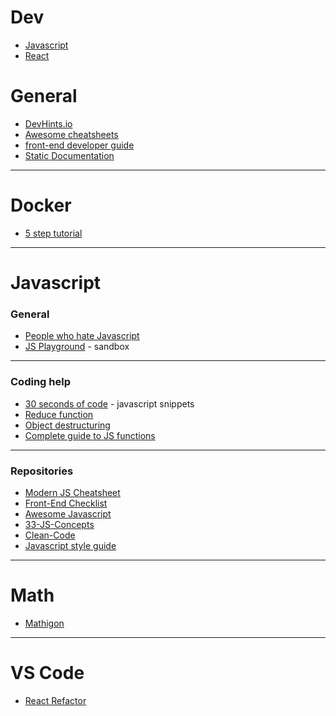 # Dev
* [Javascript](./javascript/README.md)
* [React](./react/README.md)

# General
* [DevHints.io](https://devhints.io/)
* [Awesome cheatsheets](https://github.com/LeCoupa/awesome-cheatsheets)
* [front-end developer guide](https://frontendmasters.com/books/front-end-handbook/2018/)
* [Static Documentation](https://github.com/lord/slate)
-----
# Docker
* [5 step tutorial](https://dev.to/softchris/5-part-docker-series-beginner-to-master-3m1b)
-----
# Javascript
### General
* [People who hate Javascript](https://zachholman.com/posts/javacript-haters)
* [JS Playground](https://stephengrider.github.io/JSPlaygrounds) - sandbox
-----
### Coding help
* [30 seconds of code](https://github.com/Chalarangelo/30-seconds-of-code) - javascript snippets
* [Reduce function](https://codeburst.io/learn-understand-javascripts-reduce-function-b2b0406efbdc)
* [Object destructuring](https://dev.to/sarah_chima/object-destructuring-in-es6-3fm)
* [Complete guide to JS functions](https://dev.to/codetheweb/the-complete-guide-to-javascript-functions-2i0l)
-----
### Repositories
* [Modern JS Cheatsheet](https://github.com/mbeaudru/modern-js-cheatsheet)
* [Front-End Checklist](https://github.com/thedaviddias/Front-End-Checklist)
* [Awesome Javascript](https://github.com/sorrycc/awesome-javascript)
* [33-JS-Concepts](https://github.com/leonardomso/33-js-concepts)
* [Clean-Code](https://github.com/ryanmcdermott/clean-code-javascript)
* [Javascript style guide](https://github.com/airbnb/javascript)
-----
# Math
* [Mathigon](https://mathigon.org/)
-----
# VS Code
* [React Refactor](https://marketplace.visualstudio.com/items?itemName=planbcoding.vscode-react-refactor)


